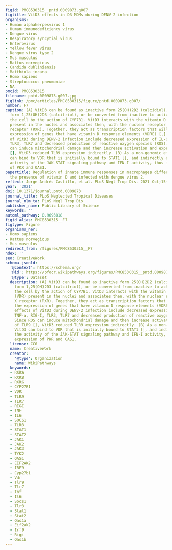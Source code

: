 ```yaml
---
figid: PMC8530315__pntd.0009873.g007
figtitle: VitD3 effects in D3-MDMs during DENV-2 infection
organisms:
- Human alphaherpesvirus 1
- Human immunodeficiency virus
- Dengue virus
- Respiratory syncytial virus
- Enterovirus
- Yellow fever virus
- Dengue virus type 2
- Mus musculus
- Rattus norvegicus
- Candida dubliniensis
- Matthiola incana
- Homo sapiens
- Streptococcus pneumoniae
- NA
pmcid: PMC8530315
filename: pntd.0009873.g007.jpg
figlink: /pmc/articles/PMC8530315/figure/pntd.0009873.g007/
number: F7
caption: (A) VitD3 can be found as inactive form 25(OH)2D2 (calcidiol), as active
  form 1,25(OH)2D3 (calcitriol), or be converted from inactive to active form within
  the cell by the action of CYP7B1. VitD3 interacts with the vitamin D receptor (VDR)
  present in the nuclei and associates then, with the nuclear receptor retinoid X
  receptor (RXR). Together, they act as transcription factors that will increase the
  expression of genes that have vitamin D response elements (VDRE) [,]. Genomic effects
  of VitD3 during DENV-2 infection include decreased expression of IL-6, TNF-α, RIG-I,
  TLR3, TLR7 and decreased production of reactive oxygen species (ROS). Since ROS
  can induce mitochondrial damage and then increase activation and expression of TLR9
  [], VitD3 reduced TLR9 expression indirectly. (B) As a non-genomic effect, VitD3
  can bind to VDR that is initially bound to STAT1 [], and indirectly enhance the
  activity of the JAK-STAT signaling pathway and IFN-I activity, thus increasing expression
  of PKR and OAS1.
papertitle: Regulation of innate immune responses in macrophages differentiated in
  the presence of vitamin D and infected with dengue virus 2.
reftext: Jorge Andrés Castillo, et al. PLoS Negl Trop Dis. 2021 Oct;15(10):e0009873.
year: '2021'
doi: 10.1371/journal.pntd.0009873
journal_title: PLoS Neglected Tropical Diseases
journal_nlm_ta: PLoS Negl Trop Dis
publisher_name: Public Library of Science
keywords: ''
automl_pathway: 0.9693818
figid_alias: PMC8530315__F7
figtype: Figure
organisms_ner:
- Homo sapiens
- Rattus norvegicus
- Mus musculus
redirect_from: /figures/PMC8530315__F7
ndex: ''
seo: CreativeWork
schema-jsonld:
  '@context': https://schema.org/
  '@id': https://pfocr.wikipathways.org/figures/PMC8530315__pntd.0009873.g007.html
  '@type': Dataset
  description: (A) VitD3 can be found as inactive form 25(OH)2D2 (calcidiol), as active
    form 1,25(OH)2D3 (calcitriol), or be converted from inactive to active form within
    the cell by the action of CYP7B1. VitD3 interacts with the vitamin D receptor
    (VDR) present in the nuclei and associates then, with the nuclear receptor retinoid
    X receptor (RXR). Together, they act as transcription factors that will increase
    the expression of genes that have vitamin D response elements (VDRE) [,]. Genomic
    effects of VitD3 during DENV-2 infection include decreased expression of IL-6,
    TNF-α, RIG-I, TLR3, TLR7 and decreased production of reactive oxygen species (ROS).
    Since ROS can induce mitochondrial damage and then increase activation and expression
    of TLR9 [], VitD3 reduced TLR9 expression indirectly. (B) As a non-genomic effect,
    VitD3 can bind to VDR that is initially bound to STAT1 [], and indirectly enhance
    the activity of the JAK-STAT signaling pathway and IFN-I activity, thus increasing
    expression of PKR and OAS1.
  license: CC0
  name: CreativeWork
  creator:
    '@type': Organization
    name: WikiPathways
  keywords:
  - RXRA
  - RXRB
  - RXRG
  - CYP27B1
  - VDR
  - TLR9
  - TLR7
  - RIGI
  - TNF
  - IL6
  - SOCS1
  - TLR3
  - STAT1
  - STAT2
  - JAK1
  - JAK2
  - JAK3
  - TYK2
  - OAS1
  - EIF2AK2
  - IRF9
  - Cyp27b1
  - Vdr
  - Tlr9
  - Tlr7
  - Tnf
  - Il6
  - Socs1
  - Tlr3
  - Stat1
  - Stat2
  - Oas1a
  - Eif2ak2
  - Irf9
  - Rigi
  - Oas1b
---
```

